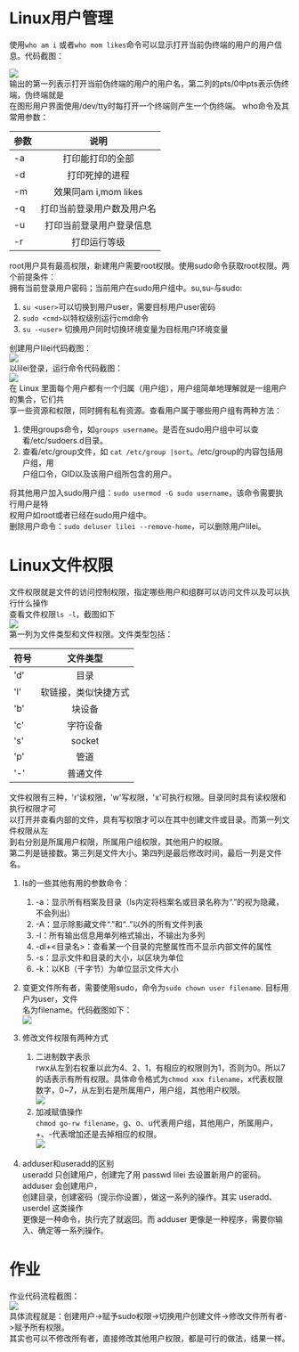 # Linux用户管理
使用```who am i``` 或者```who mom likes```命令可以显示打开当前伪终端的用户的用户信息。代码截图：  

  ![](https://github.com/DaJiaFeng/MarkdownGraph/raw/master/Res/who.png)  
  输出的第一列表示打开当前伪终端的用户的用户名，第二列的pts/0中pts表示伪终端，伪终端就是  
在图形用户界面使用/dev/tty时每打开一个终端则产生一个伪终端。  who命令及其常用参数：

参数|说明
--|:--:
-a|打印能打印的全部
-d|打印死掉的进程
-m|效果同am i,mom likes
-q|打印当前登录用户数及用户名
-u|打印当前登录用户登录信息
-r|打印运行等级

root用户具有最高权限，新建用户需要root权限。使用sudo命令获取root权限。两个前提条件：  
拥有当前登录用户密码；当前用户在sudo用户组中。su,su-与sudo:
1. ```su <user>```可以切换到用户user，需要目标用户user密码
2. ```sudo <cmd>```以特权级别运行cmd命令
3. ```su -<user>``` 切换用户同时切换环境变量为目标用户环境变量

创建用户lilei代码截图：  
![](https://github.com/DaJiaFeng/MarkdownGraph/raw/master/Res/addUser.png)  
以lilei登录，运行命令代码截图：  
![](https://github.com/DaJiaFeng/MarkdownGraph/raw/master/Res/login.png)  
在 Linux 里面每个用户都有一个归属（用户组），用户组简单地理解就是一组用户的集合，它们共  
享一些资源和权限，同时拥有私有资源。查看用户属于哪些用户组有两种方法：
1. 使用groups命令，如```groups username```。是否在sudo用户组中可以查看/etc/sudoers.d目录。
2. 查看/etc/group文件，如 ```cat /etc/group |sort```。/etc/group的内容包括用户组，用  
户组口令，GID以及该用户组所包含的用户。

将其他用户加入sudo用户组：```sudo usermod -G sudo username```，该命令需要执行用户是特  
权用户如root或者已经在sudo用户组中。  
删除用户命令：```sudo deluser lilei --remove-home```，可以删除用户lilei。
# Linux文件权限
文件权限就是文件的访问控制权限，指定哪些用户和组群可以访问文件以及可以执行什么操作  
查看文件权限```ls -l```，截图如下  
![](https://github.com/DaJiaFeng/MarkdownGraph/raw/master/Res/ls.png)  
第一列为文件类型和文件权限。文件类型包括：

符号|文件类型
--|:--:
'd'|目录
'l'|软链接，类似快捷方式
'b'|块设备
'c'|字符设备
's'|socket
'p'|管道
'-'|普通文件 

文件权限有三种，'r'读权限，'w'写权限，'x'可执行权限。目录同时具有读权限和执行权限才可  
以打开并查看内部的文件，具有写权限才可以在其中创建文件或目录。而第一列文件权限从左  
到右分别是所属用户权限，所属用户组权限，其他用户的权限。  
第二列是链接数。第三列是文件大小。第四列是最后修改时间，最后一列是文件名。  

1. ls的一些其他有用的参数命令：
    1. -a：显示所有档案及目录（ls内定将档案名或目录名称为“.”的视为隐藏，不会列出）
    2. -A：显示除影藏文件“.”和“..”以外的所有文件列表
    3. -l：所有输出信息用单列格式输出，不输出为多列
    4. -dl+<目录名>：查看某一个目录的完整属性而不显示内部文件的属性
    5. -s：显示文件和目录的大小，以区块为单位
    6. -k：以KB（千字节）为单位显示文件大小

2. 变更文件所有者，需要使用sudo，命令为```sudo chown user filename```. 目标用户为user，文件  
名为filename。代码截图如下：  
![](https://github.com/DaJiaFeng/MarkdownGraph/raw/master/Res/fileChange.png)  
3. 修改文件权限有两种方式
    1. 二进制数字表示  
    rwx从左到右权重以此为4、2、1，有相应的权限则为1，否则为0。所以7  
    的话表示有所有权限。具体命令格式为```chmod xxx filename```，x代表权限  
    数字，0~7，从左到右是所属用户，用户组，其他用户权限。  
    ![](https://github.com/DaJiaFeng/MarkdownGraph/raw/master/Res/chmod600.png)
    2. 加减赋值操作  
    ```chmod go-rw filename```，g、o、u代表用户组，其他用户，所属用户，  
    +、-代表增加还是去掉相应的权限。  
    ![](https://github.com/DaJiaFeng/MarkdownGraph/raw/master/Res/chmodgo.png)
4. adduser和useradd的区别  
    useradd 只创建用户，创建完了用 passwd lilei 去设置新用户的密码。adduser 会创建用户，  
    创建目录，创建密码（提示你设置），做这一系列的操作。其实 useradd、userdel 这类操作  
    更像是一种命令，执行完了就返回。而 adduser 更像是一种程序，需要你输入、确定等一系列操作。
# 作业
作业代码流程截图：  
![](https://github.com/DaJiaFeng/MarkdownGraph/raw/master/Res/loutest.png)  
具体流程就是：创建用户->赋予sudo权限->切换用户创建文件->修改文件所有者->赋予所有权限。  
其实也可以不修改所有者，直接修改其他用户权限，都是可行的做法，结果一样。